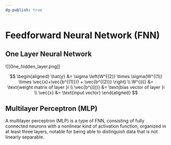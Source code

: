 ```yaml
---
dg-publish: true
---
```


# Feedforward Neural Network (FNN)

## One Layer Neural Network

![[One_hidden_layer.png]]

$$
\begin{aligned}
\hat{y} &= \sigma \left(W^{(2)} \times \sigma(W^{(1)} \times \vec{x}+\vec{b^{(1)}}) + \vec{b^{(2)}} \right) \\
W^{(i)} &= \text{weight matrix of layer }i \\
\vec{b^{(i)}} &= \text{bias vector of layer }i \\
\vec{x} &= \text{input vector} 
\end{aligned}
$$

## Multilayer Perceptron (MLP)

A multilayer perceptron (MLP) is a type of FNN, consisting of fully connected neurons with a nonlinear kind of activation function, organized in at least three layers, notable for being able to distinguish data that is not linearly separable.
